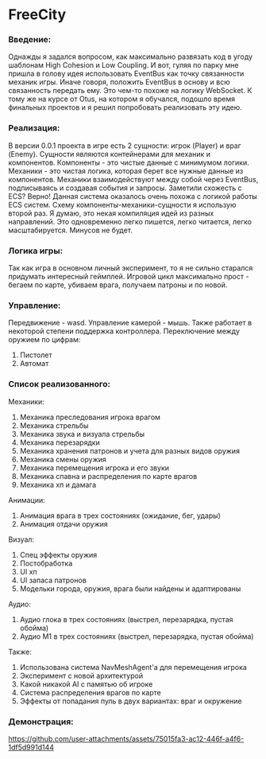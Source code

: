 # FreeCity
### Введение:
Однажды я задался вопросом, как максимально развязать код в угоду шаблонам High Cohesion и Low Coupling. И вот, гуляя по парку мне пришла в голову идея использовать EventBus как точку связанности механик игры. Иначе говоря, положить EventBus в основу и всю связанность передать ему. Это чем-то похоже на логику WebSocket. К тому же на курсе от Otus, на котором я обучался, подошло время финальных проектов и я решил попробовать реализовать эту идею.

### Реализация:
В версии 0.0.1 проекта в игре есть 2 сущности: игрок (Player) и враг (Enemy). Сущности являются контейнерами для механик и компонентов. Компоненты - это чистые данные с минимумом логики. Механики - это чистая логика, которая берет все нужные данные из компонентов. Механики взаимодействуют между собой через EventBus, подписываясь и создавая события и запросы. Заметили схожесть с ECS? Верно! Данная система оказалось очень похожа с логикой работы ECS систем. Схему компоненты-механики-сущности я использую второй раз. Я думаю, это некая компиляция идей из разных направлений. Это одновременно легко пишется, легко читается, легко масштабируется. Минусов не будет. 

### Логика игры:
Так как игра в основном личный эксперимент, то я не сильно старался придумать интересный геймплей. Игровой цикл максимально прост - бегаем по карте, убиваем врага, получаем патроны и по новой.

### Управление:
Передвижение - wasd. Управление камерой - мышь. Также работает в некоторой степени поддержка контроллера. 
Переключение между оружием по цифрам:
1. Пистолет
2. Автомат

### Список реализованного:
Механики:
1. Механика преследования игрока врагом
2. Механика стрельбы
3. Механика звука и визуала стрельбы
4. Механика перезарядки
5. Механика хранения патронов и учета для разных видов оружия
6. Механика смены оружия
7. Механика перемещения игрока и его звуки
8. Механика спавна и распределения по карте врагов
9. Механика хп и дамага

Анимации:
1. Анимация врага в трех состояниях (ожидание, бег, удары)
2. Анимация отдачи оружия

Визуал:
1. Спец эффекты оружия
2. Постобработка
3. UI хп
4. UI запаса патронов
5. Модельки города, оружия, врага были найдены и адаптированы

Аудио: 
1. Аудио глока в трех состояниях (выстрел, перезарядка, пустая обойма)
2. Аудио М1 в трех состояниях (выстрел, перезарядка, пустая обойма)

Также:
1. Использована система NavMeshAgent'a для перемещения игрока
2. Эксперимент с новой архитектурой
3. Какой никакой AI с памятью об игроке
4. Система распределения врагов по карте
5. Эффекты от попадания пуль в двух вариантах: враг и окружение

### Демонстрация: 
https://github.com/user-attachments/assets/75015fa3-ac12-446f-a4f6-1df5d991d144

